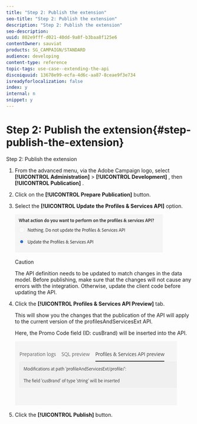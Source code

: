 ```yaml
---
title: "Step 2: Publish the extension"
seo-title: "Step 2: Publish the extension"
description: "Step 2: Publish the extension"
seo-description: 
uuid: 802e9fff-d021-40dd-9a8f-b3baa8f125e6
contentOwner: sauviat
products: SG_CAMPAIGN/STANDARD
audience: developing
content-type: reference
topic-tags: use-case--extending-the-api
discoiquuid: 13678e99-ecfa-4d6c-aa87-8ceae9f3e734
isreadyforlocalization: false
index: y
internal: n
snippet: y
---
```


# Step 2: Publish the extension{#step-publish-the-extension}

Step 2: Publish the extension

1. From the advanced menu, via the Adobe Campaign logo, select **[!UICONTROL Administration]** > **[!UICONTROL Development]** , then **[!UICONTROL Publication]** .
1. Click on the **[!UICONTROL Prepare Publication]** button.
1. Select the **[!UICONTROL Update the Profiles & Services API]** option.

   ![](assets/extendPandSAPI.png)

   >[!CAUTION]
   >
   >The API definition needs to be updated to match changes in the data model. Before publishing, make sure that the changes will not cause any errors with the integration. Otherwise, update the client code before updating the API.

1. Click the **[!UICONTROL Profiles & Services API Preview]** tab.

   This will show you the changes that the publication of the API will apply to the current version of the profilesAndServicesExt API.

   Here, the Promo Code field (ID: cusBrand) will be inserted into the API.

   ![](assets/extendPandSAPI_diff.png)

1. Click the **[!UICONTROL Publish]** button.

